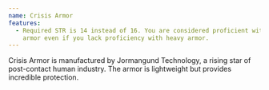 ```yaml
---
name: Crisis Armor
features:
  - Required STR is 14 instead of 16. You are considered proficient with this
    armor even if you lack proficiency with heavy armor.
---
```

Crisis Armor is manufactured by Jormangund Technology, a rising star of post-contact human industry. The armor is lightweight but provides incredible protection.